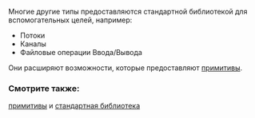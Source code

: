 Многие другие типы предоставляются стандартной библиотекой
для вспомогательных целей, например:

* Потоки
* Каналы
* Файловые операции Ввода/Вывода

Они расширяют возможности, которые предоставляют [примитивы][primitives].

### Смотрите также:

[примитивы][primitives] и [стандартная библиотека][std]

[primitives]: primitives.html
[std]: http://doc.rust-lang.org/std/
